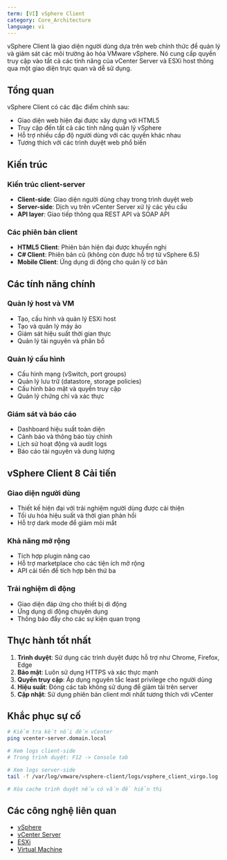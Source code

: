 ```yaml
---
term: [VI] vSphere Client
category: Core_Architecture
language: vi
---
```


vSphere Client là giao diện người dùng dựa trên web chính thức để quản lý và giám sát các môi trường ảo hóa VMware vSphere. Nó cung cấp quyền truy cập vào tất cả các tính năng của vCenter Server và ESXi host thông qua một giao diện trực quan và dễ sử dụng.

## Tổng quan

vSphere Client có các đặc điểm chính sau:
- Giao diện web hiện đại được xây dựng với HTML5
- Truy cập đến tất cả các tính năng quản lý vSphere
- Hỗ trợ nhiều cấp độ người dùng với các quyền khác nhau
- Tương thích với các trình duyệt web phổ biến

## Kiến trúc

### Kiến trúc client-server
- **Client-side**: Giao diện người dùng chạy trong trình duyệt web
- **Server-side**: Dịch vụ trên vCenter Server xử lý các yêu cầu
- **API layer**: Giao tiếp thông qua REST API và SOAP API

### Các phiên bản client
- **HTML5 Client**: Phiên bản hiện đại được khuyến nghị
- **C# Client**: Phiên bản cũ (không còn được hỗ trợ từ vSphere 6.5)
- **Mobile Client**: Ứng dụng di động cho quản lý cơ bản

## Các tính năng chính

### Quản lý host và VM
- Tạo, cấu hình và quản lý ESXi host
- Tạo và quản lý máy ảo
- Giám sát hiệu suất thời gian thực
- Quản lý tài nguyên và phân bổ

### Quản lý cấu hình
- Cấu hình mạng (vSwitch, port groups)
- Quản lý lưu trữ (datastore, storage policies)
- Cấu hình bảo mật và quyền truy cập
- Quản lý chứng chỉ và xác thực

### Giám sát và báo cáo
- Dashboard hiệu suất toàn diện
- Cảnh báo và thông báo tùy chỉnh
- Lịch sử hoạt động và audit logs
- Báo cáo tài nguyên và dung lượng

## vSphere Client 8 Cải tiến

### Giao diện người dùng
- Thiết kế hiện đại với trải nghiệm người dùng được cải thiện
- Tối ưu hóa hiệu suất và thời gian phản hồi
- Hỗ trợ dark mode để giảm mỏi mắt

### Khả năng mở rộng
- Tích hợp plugin nâng cao
- Hỗ trợ marketplace cho các tiện ích mở rộng
- API cải tiến để tích hợp bên thứ ba

### Trải nghiệm di động
- Giao diện đáp ứng cho thiết bị di động
- Ứng dụng di động chuyên dụng
- Thông báo đẩy cho các sự kiện quan trọng

## Thực hành tốt nhất

1. **Trình duyệt**: Sử dụng các trình duyệt được hỗ trợ như Chrome, Firefox, Edge
2. **Bảo mật**: Luôn sử dụng HTTPS và xác thực mạnh
3. **Quyền truy cập**: Áp dụng nguyên tắc least privilege cho người dùng
4. **Hiệu suất**: Đóng các tab không sử dụng để giảm tải trên server
5. **Cập nhật**: Sử dụng phiên bản client mới nhất tương thích với vCenter

## Khắc phục sự cố

```bash
# Kiểm tra kết nối đến vCenter
ping vcenter-server.domain.local

# Xem logs client-side
# Trong trình duyệt: F12 -> Console tab

# Xem logs server-side
tail -f /var/log/vmware/vsphere-client/logs/vsphere_client_virgo.log

# Xóa cache trình duyệt nếu có vấn đề hiển thị
```

## Các công nghệ liên quan

- [vSphere](/glossary/term/vsphere.md)
- [vCenter Server](/glossary/term/vcenter.md)
- [ESXi](/glossary/term/esxi.md)
- [Virtual Machine](/glossary/term/virtual-machine.md)